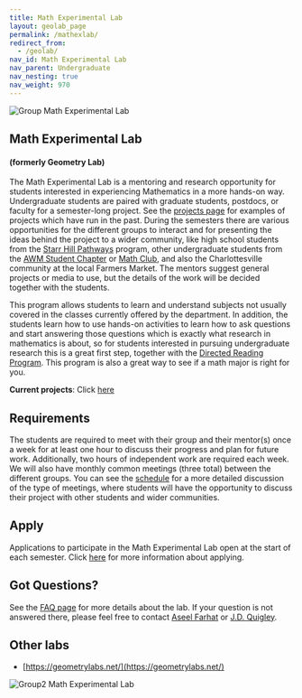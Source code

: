```yaml
---
title: Math Experimental Lab
layout: geolab_page
permalink: /mathexlab/
redirect_from:
  - /geolab/
nav_id: Math Experimental Lab
nav_parent: Undergraduate
nav_nesting: true
nav_weight: 970
---
```


<img src="{{site.url}}/mathexlab/images/Group3.jpeg" class="centerImage" style="cermax-width:100%;max-height:300px;height:auto;width:auto" class="mb-3" alt="Group Math Experimental Lab">


<h2 class="mb-3">Math Experimental Lab</h2>

<h4 class="mb-3">(formerly Geometry Lab)</h4>

The Math Experimental Lab is a mentoring and research opportunity for students interested in experiencing Mathematics in a more hands-on way. Undergraduate students are paired with graduate students, postdocs, or faculty for a semester-long project. See the <a href="{{site.url}}/mathexlab/projects/">projects page</a> for examples of projects which have run in the past. During the semesters there are various opportunities for the different groups to interact and for presenting the ideas behind the project to a wider community, like high school students from the <a href="https://www.virginiaequitycenter.org/starr-hill-pathways">Starr Hill Pathways</a> program, other undergraduate students from the <a href="{{site.url}}/awm/">AWM Student Chapter</a> or <a href="{{site.url}}/undergraduate/mathclub_redirect/">Math Club</a>, and also the Charlottesville community at the local Farmers Market. The mentors suggest general projects or media to use, but the details of the work will be decided together with the students.

This program allows students to learn and understand subjects not usually covered in the classes currently offered by the department. In addition, the students learn how to use hands-on activities to learn how to ask questions and start answering those questions which is exactly what research in mathematics is about, so for students interested in pursuing undergraduate research this is a great first step, together with the <a href="{{site.url}}/drp/">Directed Reading Program</a>. This program is also a great way to see if a math major is right for you.

**Current projects**: Click <a href="{{site.url}}/mathexlab/current_projects/">here</a>

<h2 class="mb-3">Requirements</h2>

The students are required to meet with their group and their mentor(s) once a week for at least one hour to discuss their progress and plan for future work. Additionally, two hours of independent work are required each week. We will also have monthly common meetings (three total) between the different groups. You can see the <a href="{{site.url}}/mathexlab/schedule/">schedule</a> for a more detailed discussion of the type of meetings, where students will have the opportunity to discuss their project with other students and wider communities.

<h2 class="mb-3">Apply</h2>

Applications to participate in the Math Experimental Lab open at the start of each semester. Click <a href="{{site.url}}/mathexlab/application/">here</a> for more information about applying.

<h2 class="mb-3">Got Questions?</h2>

See the <a href="{{site.url}}/mathexlab/faq/">FAQ page</a> for more details about the lab. If your question is not answered there, please feel free to contact [Aseel Farhat](https://math.virginia.edu/people/af7py/) or [J.D. Quigley](https://math.virginia.edu/people/mbp6pj/).


<h2 class="mb-3">Other labs</h2>

*   [https://geometrylabs.net/](https://geometrylabs.net/)

<img src="{{site.url}}/mathexlab/images/Group2.JPG" class="centerImage" style="cermax-width:100%;max-height:300px;height:auto;width:auto" class="mb-3" alt="Group2 Math Experimental Lab">

